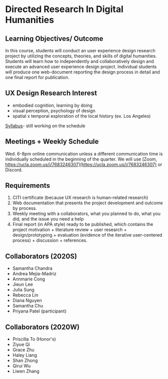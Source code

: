 # Directed Research In Digital Humanities

## Learning Objectives/ Outcome
In this course, students will conduct an user experience design research project by utilizing the concepts, theories, and skills of digital humanities. Students will learn how to independently and collaboratively design and execute an advanced user experience design project. Individual students will produce one web-document reporting the design process in detail and one final report for publication. 



## UX Design Research Interest
* embodied cognition, learning by doing
* visual perception, psychology of design
* spatial x temporal exploration of the local history (ex. Los Angeles)

[Syllabus](#)- still working on the schedule

## Meetings + Weekly Schedule
Wed. 6-8pm online communication unless a different communication time is individually scheduled in the beginning of the quarter. We will use [Zoom, https://ucla.zoom.us/j/7683246307](https://ucla.zoom.us/j/7683246307) or Discord. 



## Requirements
1. CITI certificate (because UX research is human-related research)
2. Web documentation that presents the project development and outcome by process. 
3. Weekly meeting with a collaborators, what you planned to do, what you did, and the issue you need a help
4. Final report (in APA style) ready to be published, which contains the project motivation + literature review + user research + design/prototyping + evaluation (evidence of the iterative user-centered process) + discussion + references.


## Collaborators (2020S)
- Samantha Chandra
- Andrea Mejia-Madriz
- Annmarie Cong
- Jieun Lee
- Julia Sung
- Rebecca Lin
- Diana Nguyen
- Samantha Chu
- Priyana Patel (participant)

## Collaborators (2020W)
- Priscilla To (Honor's)
- Ziyue Qi
- Grace Zhu
- Haley Liang
- Shan Zhong
- Qirui Wu
- Liwen Zhang

